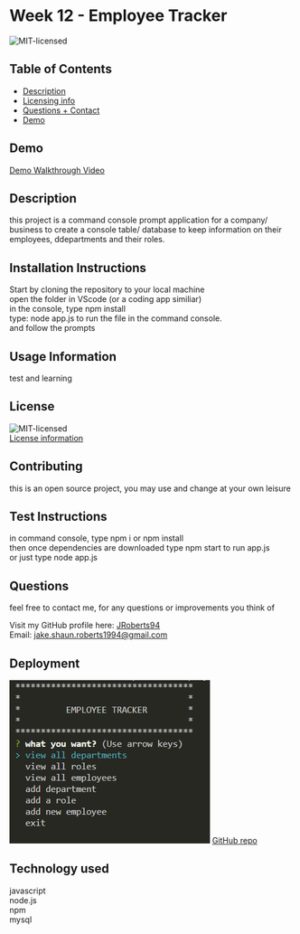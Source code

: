 
# Week 12 - Employee Tracker

![MIT-licensed](https://img.shields.io/badge/License-MIT-red)

## Table of Contents 
- [Description](#description)
- [Licensing info](#license)
- [Questions + Contact](#questions)
- [Demo](#demo)

## Demo
[Demo Walkthrough Video](https://watch.screencastify.com/v/h9ZQqKmR3ilZszFcF3sm)

## Description
this project is a command console prompt application for a company/ business to create a console table/ database to keep information on their employees, ddepartments and their roles.

## Installation Instructions
Start by cloning the repository to your local machine
 <br> 
 open the folder in VScode (or a coding app similiar) 
 <br> 
 in the console, type npm install 
 <br> 
 type: node app.js to run the file in the command console.
 <br>
 and follow the prompts

## Usage Information
test and learning

## License
![MIT-licensed](https://img.shields.io/badge/License-MIT-red)
<br>
[License information](https://opensource.org/licenses)

## Contributing
this is an open source project, you may use and change at your own leisure

## Test Instructions
in command console, type npm i or npm install <br> then once dependencies are downloaded type npm start to run app.js <br> or just type node app.js

## Questions
feel free to contact me, for any questions or improvements you think of

Visit my GitHub profile here: [JRoberts94](https://github.com/JRoberts94)
<br>
Email: jake.shaun.roberts1994@gmail.com

## Deployment
![demo-image](./images/week12screenshot.PNG)
[GitHub repo](https://github.com/JRoberts94/Week12-Employee-Tracker)

## Technology used
javascript <br> node.js <br> npm <br> mysql
